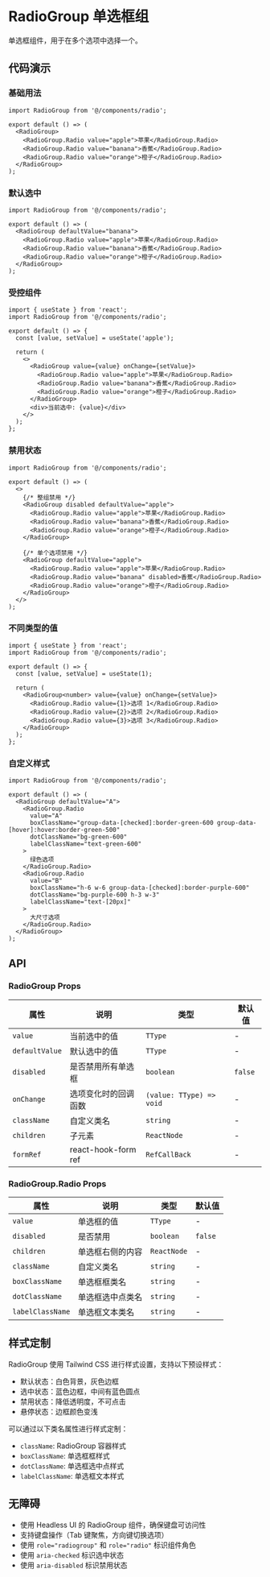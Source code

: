 # RadioGroup 单选框组

单选框组件，用于在多个选项中选择一个。

## 代码演示

### 基础用法

```tsx
import RadioGroup from '@/components/radio';

export default () => (
  <RadioGroup>
    <RadioGroup.Radio value="apple">苹果</RadioGroup.Radio>
    <RadioGroup.Radio value="banana">香蕉</RadioGroup.Radio>
    <RadioGroup.Radio value="orange">橙子</RadioGroup.Radio>
  </RadioGroup>
);
```

### 默认选中

```tsx
import RadioGroup from '@/components/radio';

export default () => (
  <RadioGroup defaultValue="banana">
    <RadioGroup.Radio value="apple">苹果</RadioGroup.Radio>
    <RadioGroup.Radio value="banana">香蕉</RadioGroup.Radio>
    <RadioGroup.Radio value="orange">橙子</RadioGroup.Radio>
  </RadioGroup>
);
```

### 受控组件

```tsx
import { useState } from 'react';
import RadioGroup from '@/components/radio';

export default () => {
  const [value, setValue] = useState('apple');
  
  return (
    <>
      <RadioGroup value={value} onChange={setValue}>
        <RadioGroup.Radio value="apple">苹果</RadioGroup.Radio>
        <RadioGroup.Radio value="banana">香蕉</RadioGroup.Radio>
        <RadioGroup.Radio value="orange">橙子</RadioGroup.Radio>
      </RadioGroup>
      <div>当前选中: {value}</div>
    </>
  );
};
```

### 禁用状态

```tsx
import RadioGroup from '@/components/radio';

export default () => (
  <>
    {/* 整组禁用 */}
    <RadioGroup disabled defaultValue="apple">
      <RadioGroup.Radio value="apple">苹果</RadioGroup.Radio>
      <RadioGroup.Radio value="banana">香蕉</RadioGroup.Radio>
      <RadioGroup.Radio value="orange">橙子</RadioGroup.Radio>
    </RadioGroup>
    
    {/* 单个选项禁用 */}
    <RadioGroup defaultValue="apple">
      <RadioGroup.Radio value="apple">苹果</RadioGroup.Radio>
      <RadioGroup.Radio value="banana" disabled>香蕉</RadioGroup.Radio>
      <RadioGroup.Radio value="orange">橙子</RadioGroup.Radio>
    </RadioGroup>
  </>
);
```

### 不同类型的值

```tsx
import { useState } from 'react';
import RadioGroup from '@/components/radio';

export default () => {
  const [value, setValue] = useState(1);
  
  return (
    <RadioGroup<number> value={value} onChange={setValue}>
      <RadioGroup.Radio value={1}>选项 1</RadioGroup.Radio>
      <RadioGroup.Radio value={2}>选项 2</RadioGroup.Radio>
      <RadioGroup.Radio value={3}>选项 3</RadioGroup.Radio>
    </RadioGroup>
  );
};
```

### 自定义样式

```tsx
import RadioGroup from '@/components/radio';

export default () => (
  <RadioGroup defaultValue="A">
    <RadioGroup.Radio
      value="A"
      boxClassName="group-data-[checked]:border-green-600 group-data-[hover]:hover:border-green-500"
      dotClassName="bg-green-600"
      labelClassName="text-green-600"
    >
      绿色选项
    </RadioGroup.Radio>
    <RadioGroup.Radio
      value="B"
      boxClassName="h-6 w-6 group-data-[checked]:border-purple-600"
      dotClassName="bg-purple-600 h-3 w-3"
      labelClassName="text-[20px]"
    >
      大尺寸选项
    </RadioGroup.Radio>
  </RadioGroup>
);
```

## API

### RadioGroup Props

| 属性             | 说明                  | 类型                       | 默认值     |
|----------------|---------------------|--------------------------|---------|
| `value`        | 当前选中的值              | `TType`                  | -       |
| `defaultValue` | 默认选中的值              | `TType`                  | -       |
| `disabled`     | 是否禁用所有单选框           | `boolean`                | `false` |
| `onChange`     | 选项变化时的回调函数          | `(value: TType) => void` | -       |
| `className`    | 自定义类名               | `string`                 | -       |
| `children`     | 子元素                 | `ReactNode`              | -       |
| `formRef`      | react-hook-form ref | `RefCallBack`            | -       |

### RadioGroup.Radio Props

| 属性               | 说明       | 类型          | 默认值     |
|------------------|----------|-------------|---------|
| `value`          | 单选框的值    | `TType`     | -       |
| `disabled`       | 是否禁用     | `boolean`   | `false` |
| `children`       | 单选框右侧的内容 | `ReactNode` | -       |
| `className`      | 自定义类名    | `string`    | -       |
| `boxClassName`   | 单选框框类名   | `string`    | -       |
| `dotClassName`   | 单选框选中点类名 | `string`    | -       |
| `labelClassName` | 单选框文本类名  | `string`    | -       |

## 样式定制

RadioGroup 使用 Tailwind CSS 进行样式设置，支持以下预设样式：

- 默认状态：白色背景，灰色边框
- 选中状态：蓝色边框，中间有蓝色圆点
- 禁用状态：降低透明度，不可点击
- 悬停状态：边框颜色变浅

可以通过以下类名属性进行样式定制：
- `className`: RadioGroup 容器样式
- `boxClassName`: 单选框框样式
- `dotClassName`: 单选框选中点样式
- `labelClassName`: 单选框文本样式

## 无障碍

- 使用 Headless UI 的 RadioGroup 组件，确保键盘可访问性
- 支持键盘操作（Tab 键聚焦，方向键切换选项）
- 使用 `role="radiogroup"` 和 `role="radio"` 标识组件角色
- 使用 `aria-checked` 标识选中状态
- 使用 `aria-disabled` 标识禁用状态
